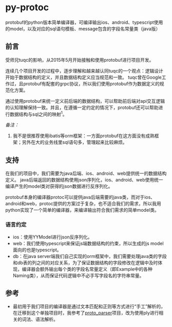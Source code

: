 # py-protoc
protobuf的python版本简单编译器，可编译输出ios、android、typescript使用的model，以及对应的sql语句模板、message包含的字段名常量类（java版）

## 前言
受师兄tuqc的影响，从2015年5月开始接触和使用protobuf进行项目开发。

连续几个项目开发的过程中，逐步理解和越来越认同tuqc的一个观点：逻辑设计开始于数据结构的定义，并且数据结构定义应当规范和一致。
tuqc曾在Google工作过，且protobuf有配套的grpc协议，所以我们使用protobuf作为数据定义的规范化方案。

通过使用protobuf来统一定义前后端的数据结构，可以帮助前后端对api交互逻辑的认知理解保持一致。并且，在遵循一定约定的情况下，protobuf还可以帮助进行数据结构与sql之间的映射<sup>1</sup>。

_备注：_
 1. 我不是很推荐使用ibatis等orm框架：一方面protobuf在这方面没有成熟框架；另外在大的业务线里sql语句多，管理起来比较麻烦。

## 支持
在我们的项目中，我们需要为java后端、ios、android、web提供统一的数据结构定义。
java后端返回的数据结构使用json序列化，ios、android、web使用统一编译产生的model类对获得的json数据进行反序列化。

protobuf本身的编译器protoc可以提供java后端需要的java类，而对于ios、android和web，protoc提供的方案过于复杂，也不适合我们的需求，所以我用python实现了一个简单的编译器，来编译输出符合我们需求的简单model类。

### 语言约定
 * ios：使用YYModel进行json反序列化。
 * web：我们使用typescript来保证js端数据结构的约束，所以生成的js model面向的也是typescript。
 * db：在java server端我们自己实现的orm框架中，我们需要处理java类的字段和db表的列之间的对应关系，为了保证数据结构的字段修改在逻辑中及时体现，编译器会额外输出每个类的字段名常量定义（即Example中的各种Naming类），从而保证代码逻辑中不必手写字段名的字符串常量。

## 参考
 * 最初用于我们项目的编译器是通过文本匹配和正则等方式进行“手工”解析的，在迁移到这个单独项目时，我参考了[proto_parser](https://github.com/LiuRoy/proto_parser)项目，改为使用ply进行相关的词法、语法解析。

